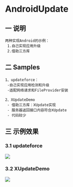 # AndroidUpdate
## 一 说明

```
两种实现Android的示例：
 1.自己实现应用升级
 2.借助三方库
```

## 二 Samples

```
1、updateforce：
 -自己实现应用检测和升级
 -适配网络请求和FileProvider安装
 
2、XUpdateDemo
 - 借助三方库：XUpdate实现
 - 服务器返回接口内容符合XUpdate
 - 代码较少
```

## 三 示例效果

### 3.1 updateforce

![][1]

### 3.2 XUpdateDemo

![][2]

[1]:Gif/android-app-update-normal-3.gif
[2]:Gif/android-app-update-xupdate-5.gif